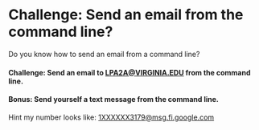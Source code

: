 # Challenge: Send an email from the command line?
Do you know how to send an email from a command line?

#### Challenge: Send an email to LPA2A@VIRGINIA.EDU from the command line.

#### Bonus: Send yourself a text message from the command line.
Hint my number looks like: 1XXXXXX3179@msg.fi.google.com
